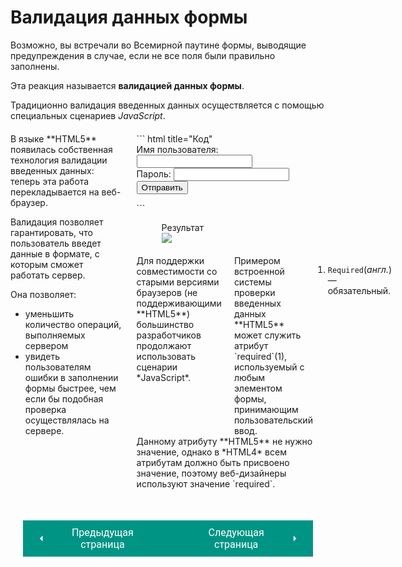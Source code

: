 # Валидация данных формы

Возможно, вы встречали во Всемирной паутине формы, выводящие предупреждения в случае, если не все поля были правильно заполнены.

Эта реакция называется **валидацией данных формы**.

Традиционно валидация введенных данных осуществляется с помощью специальных сценариев *JavaScript*.

<div style="display:flex;margin-top:20px;" markdown>
<div style="flex:1;margin-right:20px;width:40%;" markdown>
В языке **HTML5** появилась собственная технология валидации введенных данных: теперь эта работа перекладывается на веб-браузер.

Валидация позволяет гарантировать, что пользователь введет данные в формате, с которым сможет работать сервер.

Она позволяет:

* уменьшить количество операций, выполняемых сервером
* увидеть пользователям ошибки в заполнении формы быстрее, чем если бы подобная проверка осуществлялась на сервере.
</div>
<div style="flex:1;width:60%;" markdown>
``` html title="Код"
<form action="https://www.example.com/login/" 
method="post">
    <label for="username">
    Имя пользователя:
    </label>
    <input type="text" name="username" 
    required="required" /><br />
    <label for="password">Пароль:</label>
    <input type="password" name="pass" 
    required="required" />
    <input type="submit" value="Отправить"/>
</form>
```

<figure><figcaption>Результат</figcaption><img src="/sitetest/assets/images/formvalid.png"></figure>
<div style="display:flex;margin-top:20px;" markdown>
<div style="flex:1;margin-right:20px;width:50%;" markdown>
Для поддержки совместимости со старыми версиями браузеров (не поддерживающими **HTML5**) большинство разработчиков продолжают использовать сценарии *JavaScript*.
</div>
<div style="flex:1;width:50%;" class="annotate" markdown>
Примером встроенной системы проверки введенных данных **HTML5** может служить атрибут `required`(1), используемый с любым элементом формы, принимающим пользовательский ввод. 
</div>

1.  `Required`(*англ.*) — обязательный.
</div>
Данному атрибуту **HTML5** не нужно значение, однако в *HTML4* всем атрибутам должно быть присвоено значение, поэтому веб-дизайнеры используют значение `required`.
</div></div>

<div style="display: flex; justify-content: space-between; padding: 20px; margin-top:30px;"><button class="custom-button" style="background-color: rgb(0, 148, 133); color: white; font-family: 'Roboto', sans-serif; border: none; cursor: pointer; padding: 10px 20px; font-size: 16px; display: flex; align-items: center;" onclick="window.location.href='/sitetest/html/forms/date'"><svg xmlns="http://www.w3.org/2000/svg" viewBox="0 0 24 24" style="fill: white; width: 20px; height: 20px;"><path d="M15 18l-6-6 6-6" /></svg><span style="margin: 0 10px;">Предыдущая страница</span></button><button class="custom-button" style="background-color: rgb(0, 148, 133); color: white; font-family: 'Roboto', sans-serif; border: none; cursor: pointer; padding: 10px 20px; font-size: 16px; display: flex; align-items: center;" onclick="window.location.href='/sitetest/html/forms/urlmail'"><span style="margin: 0 10px;">Следующая страница</span><svg xmlns="http://www.w3.org/2000/svg" viewBox="0 0 24 24" style="fill: white; width: 20px; height: 20px;"><path d="M9 18l6-6-6-6" /></svg></button></div>
